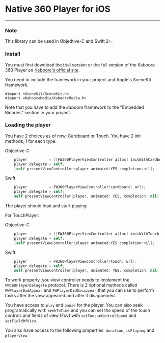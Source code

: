 # Native 360 Player for iOS
---

### Note

This library can be used in Objedtive-C and Swift 2+.

### Install

You must first download the trial version or the full version of the Kaboore 360 Player on
[Kaboore's official site](http://kaboore.com/#products).

You need to include the framework in your project and Apple's SceneKit framework.

	#import <SceneKit/SceneKit.h>
	#import <KabooreMedia/KabooreMedia.h>

Note that you have to add the _kaboore_ framework to the "Embedded Binaries" section in your project.

### Loading the player

You have 2 choices as of now. Cardboard or Touch. You have 2 init methods, 1 for each type.

Objective-C

```objective-c
	player          = [[FW360PlayerViewController alloc] initWithCardboard:url];
	player.delegate = self;
	[self presentViewController:player animated:YES completion:nil];
```

Swift

```swift
	player          = FW360PlayerViewController(cardboard: url);
	player.delegate = self;
	self.presentViewController(player, animated: YES, completion: nil);
```

The player should load and start playing

For TouchPlayer:	

Objective-C 

```objective-c
	player          = [[FW360PlayerViewController alloc] initWithTouch:url];
	player.delegate = self;
	[self presentViewController:player animated:YES completion:nil];
```

Swift
	
```swift
	player          = FW360PlayerViewController(touch: url);
	player.delegate = self;
	self.presentViewController(player, animated: YES, completion: nil);
```	

To work properly, you view controller needs to implement the `FW360PlayerDelegate` protocol. There is 2 optional methods called `FWPlayerDidAppear` and `FWPlayerDidDisappear` that you can use to perform tasks after the view appeared and after it disappeared.

You have access to `play` and `pause` for the player. You can also seek programatically with `seekToTime` and you can set the speed of the touch controls and fields of view (Fov) with `setToucheControlSpeed` and `setFieldOfView`.

You also have access to the following properties: `duration`, `isPlaying` and `playerView`.